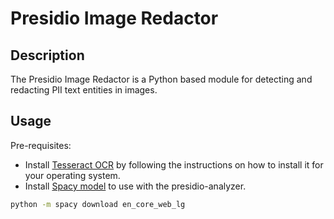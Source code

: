 # Presidio Image Redactor

## Description

The Presidio Image Redactor is a Python based module for detecting and redacting PII text
entities in images.

## Usage

Pre-requisites:

* Install [Tesseract OCR](https://github.com/tesseract-ocr/tesseract) by following the instructions on how to install it for your operating system.
* Install [Spacy model](https://spacy.io/usage/models) to use with the presidio-analyzer.

```sh
python -m spacy download en_core_web_lg

```
